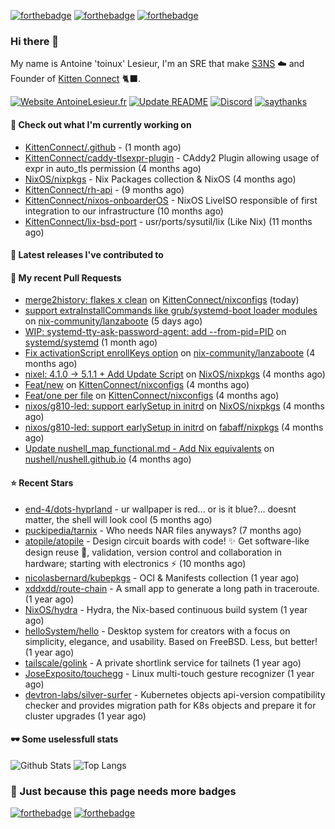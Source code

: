[![forthebadge](https://forthebadge.com/images/badges/powered-by-energy-drinks.svg)](https://forthebadge.com)
[![forthebadge](https://forthebadge.com/images/badges/works-on-my-machine.svg)](https://forthebadge.com)
[![forthebadge](https://forthebadge.com/images/badges/certified-snoop-lion.svg)](https://forthebadge.com)

### Hi there 👋

My name is Antoine 'toinux' Lesieur, I'm an SRE that make [S3NS](https://s3ns.io) ☁️ and Founder of [Kitten Connect](https://kittenconnect.net/) 🐈‍⬛.

[![Website AntoineLesieur.fr](https://img.shields.io/website-up-down-green-red/http/antoinelesieur.fr.svg)](http://antoinelesieur.fr/)
[![Update README](https://github.com/itzwam/itzwam/actions/workflows/update.yaml/badge.svg)](https://github.com/itzwam/itzwam/actions/workflows/update.yaml)
[![Discord](https://badgen.net/badge/icon/discord?icon=discord&label)](https://discord.gg/X4BtdBMnvu)
[![saythanks](https://img.shields.io/badge/say-thanks-ff69b4.svg)](https://saythanks.io/to/itzwam)

#### 👷 Check out what I'm currently working on

- [KittenConnect/.github](https://github.com/KittenConnect/.github) -  (1 month ago)
- [KittenConnect/caddy-tlsexpr-plugin](https://github.com/KittenConnect/caddy-tlsexpr-plugin) - CAddy2 Plugin allowing usage of expr in auto_tls permission (4 months ago)
- [NixOS/nixpkgs](https://github.com/NixOS/nixpkgs) - Nix Packages collection &amp; NixOS (4 months ago)
- [KittenConnect/rh-api](https://github.com/KittenConnect/rh-api) -  (9 months ago)
- [KittenConnect/nixos-onboarderOS](https://github.com/KittenConnect/nixos-onboarderOS) - NixOS LiveISO responsible of first integration to our infrastructure (10 months ago)
- [KittenConnect/lix-bsd-port](https://github.com/KittenConnect/lix-bsd-port) - usr/ports/sysutil/lix (Like Nix) (11 months ago)

#### 🔭 Latest releases I've contributed to


#### 🔨 My recent Pull Requests

- [merge2history: flakes x clean](https://github.com/KittenConnect/nixconfigs/pull/5) on [KittenConnect/nixconfigs](https://github.com/KittenConnect/nixconfigs) (today)
- [support extraInstallCommands like grub/systemd-boot loader modules](https://github.com/nix-community/lanzaboote/pull/453) on [nix-community/lanzaboote](https://github.com/nix-community/lanzaboote) (5 days ago)
- [WIP: systemd-tty-ask-password-agent: add --from-pid=PID](https://github.com/systemd/systemd/pull/36871) on [systemd/systemd](https://github.com/systemd/systemd) (1 month ago)
- [Fix activationScript enrollKeys option](https://github.com/nix-community/lanzaboote/pull/422) on [nix-community/lanzaboote](https://github.com/nix-community/lanzaboote) (4 months ago)
- [nixel: 4.1.0 -&gt; 5.1.1 &#43; Add Update Script](https://github.com/NixOS/nixpkgs/pull/369124) on [NixOS/nixpkgs](https://github.com/NixOS/nixpkgs) (4 months ago)
- [Feat/new](https://github.com/KittenConnect/nixconfigs/pull/3) on [KittenConnect/nixconfigs](https://github.com/KittenConnect/nixconfigs) (4 months ago)
- [Feat/one per file](https://github.com/KittenConnect/nixconfigs/pull/2) on [KittenConnect/nixconfigs](https://github.com/KittenConnect/nixconfigs) (4 months ago)
- [ nixos/g810-led: support earlySetup in initrd](https://github.com/NixOS/nixpkgs/pull/368849) on [NixOS/nixpkgs](https://github.com/NixOS/nixpkgs) (4 months ago)
- [nixos/g810-led: support earlySetup in initrd](https://github.com/fabaff/nixpkgs/pull/3) on [fabaff/nixpkgs](https://github.com/fabaff/nixpkgs) (4 months ago)
- [Update nushell_map_functional.md - Add Nix equivalents](https://github.com/nushell/nushell.github.io/pull/1711) on [nushell/nushell.github.io](https://github.com/nushell/nushell.github.io) (4 months ago)

#### ⭐ Recent Stars

- [end-4/dots-hyprland](https://github.com/end-4/dots-hyprland) - ur wallpaper is red... or is it blue?... doesnt matter, the shell will look cool (5 months ago)
- [puckipedia/tarnix](https://github.com/puckipedia/tarnix) - Who needs NAR files anyways? (7 months ago)
- [atopile/atopile](https://github.com/atopile/atopile) - Design circuit boards with code! ✨ Get software-like design reuse 🚀, validation, version control and collaboration in hardware; starting with electronics ⚡️ (10 months ago)
- [nicolasbernard/kubepkgs](https://github.com/nicolasbernard/kubepkgs) - OCI &amp; Manifests collection (1 year ago)
- [xddxdd/route-chain](https://github.com/xddxdd/route-chain) - A small app to generate a long path in traceroute. (1 year ago)
- [NixOS/hydra](https://github.com/NixOS/hydra) - Hydra, the Nix-based continuous build system (1 year ago)
- [helloSystem/hello](https://github.com/helloSystem/hello) - Desktop system for creators with a focus on simplicity, elegance, and usability. Based on FreeBSD. Less, but better! (1 year ago)
- [tailscale/golink](https://github.com/tailscale/golink) - A private shortlink service for tailnets (1 year ago)
- [JoseExposito/touchegg](https://github.com/JoseExposito/touchegg) - Linux multi-touch gesture recognizer (1 year ago)
- [devtron-labs/silver-surfer](https://github.com/devtron-labs/silver-surfer) - Kubernetes objects api-version compatibility checker and provides migration path for K8s objects and prepare it for cluster upgrades (1 year ago)

#### 🕶️ Some uselessfull stats

![Github Stats](https://github-readme-stats.vercel.app/api?username=itzwam&show_icons=true&count_private=true)
![Top Langs](https://github-readme-stats.vercel.app/api/top-langs/?username=itzwam&langs_count=4&layout=compact)

### 🎨 Just because this page needs more badges

[![forthebadge](https://forthebadge.com/images/badges/designed-in-ms-paint.svg)](https://forthebadge.com)
[![forthebadge](https://forthebadge.com/images/badges/makes-people-smile.svg)](https://forthebadge.com)